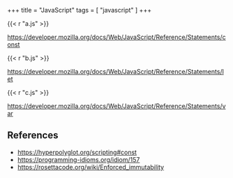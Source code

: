 +++
title = "JavaScript"
tags = [ "javascript" ]
+++

{{< r "a.js" >}}

<https://developer.mozilla.org/docs/Web/JavaScript/Reference/Statements/const>

{{< r "b.js" >}}

<https://developer.mozilla.org/docs/Web/JavaScript/Reference/Statements/let>

{{< r "c.js" >}}

<https://developer.mozilla.org/docs/Web/JavaScript/Reference/Statements/var>

## References

- <https://hyperpolyglot.org/scripting#const>
- <https://programming-idioms.org/idiom/157>
- <https://rosettacode.org/wiki/Enforced_immutability>
